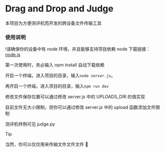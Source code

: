 # Drag and Drop and Judge

本项目为方便测评机而开发的跨设备文件传输工具

### 使用说明

!请确保你的设备中有 node 环境，并且能够支持项目依赖
node 下载链接：[node.js](https://nodejs.org/en)

第一次使用时，务必输入 npm install 自动下载依赖

开启一个终端，进入项目的目录，输入`node server.js`。

再开启一个终端，进入项目的目录，输入`npm run dev`

修改文件保存位置可以通过修改 server.js 中的 UPLOADS_DIR 的值实现

目前文件无大小限制，但你可以通过修改 server.js 中的 upload 函数添加文件限制

测评机样例可见 judge.py

> [!TIP]
>
> 当然，你可以仅仅用来传输文件文件文件 🥹
